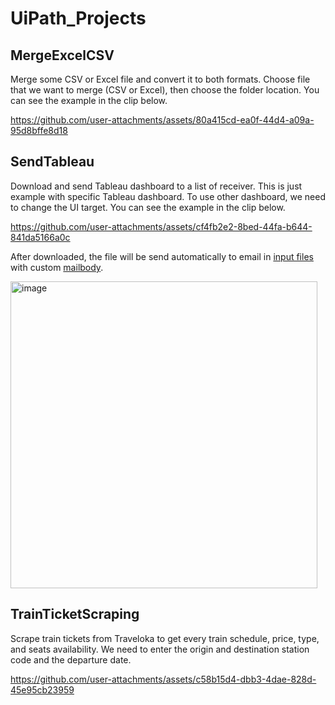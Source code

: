 # UiPath_Projects

## MergeExcelCSV
Merge some CSV or Excel file and convert it to both formats. Choose file that we want to merge (CSV or Excel), then choose the folder location. You can see the example in the clip below.

https://github.com/user-attachments/assets/80a415cd-ea0f-44d4-a09a-95d8bffe8d18

## SendTableau
Download and send Tableau dashboard to a list of receiver. This is just example with specific Tableau dashboard. To use other dashboard, we need to change the UI target. You can see the example in the clip below. 

https://github.com/user-attachments/assets/cf4fb2e2-8bed-44fa-b644-841da5166a0c

After downloaded, the file will be send automatically to email in [input files](https://github.com/NathanAr6/UiPath_Projects/blob/main/SendTableau/Input.xlsx) with custom [mailbody](https://github.com/NathanAr6/UiPath_Projects/blob/main/SendTableau/MailBody.txt).

<img width="491" alt="image" src="https://github.com/user-attachments/assets/a3096ffb-ead1-4ea9-9f12-2082aa01af18" />


## TrainTicketScraping
Scrape train tickets from Traveloka to get every train schedule, price, type, and seats availability. We need to enter the origin and destination station code and the departure date. 

https://github.com/user-attachments/assets/c58b15d4-dbb3-4dae-828d-45e95cb23959

